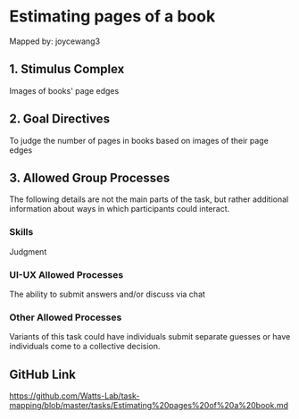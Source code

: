 # Estimating pages of a book

Mapped by: joycewang3 

## 1. Stimulus Complex 
Images of books' page edges

## 2. Goal Directives 
To judge the number of pages in books based on images of their page edges

## 3. Allowed Group Processes 
The following details are not the main parts of the task, but rather additional information about ways in which participants could interact.

### Skills 
Judgment

### UI-UX Allowed Processes
The ability to submit answers and/or discuss via chat

### Other Allowed Processes
Variants of this task could have individuals submit separate guesses or have individuals come to a collective decision.

## GitHub Link 
https://github.com/Watts-Lab/task-mapping/blob/master/tasks/Estimating%20pages%20of%20a%20book.md
